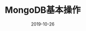 ---
title: MongoDB基本操作
date: 2019-10-26
sidebar: auto
tags:
 - mac
 - MongoDB
categories: 
 - 后端
---